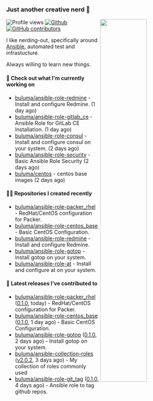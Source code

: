 ### Just another creative nerd 👋


![Profile views](https://gpvc.arturio.dev/buluma) <a href="https://gitstats.me/buluma">
  <img align="right" src="https://github-readme-stats.vercel.app/api?username=buluma&theme=gotham&show_icons=true" width="50%"/>
</a>
[![Github](https://img.shields.io/badge/-buluma-black?style=flat&labelColor=black&logo=github&logoColor=white&include_all_commits=true&count_private=true)](https://gitstats.me/buluma)
[![GitHub contributors](https://img.shields.io/github/contributors/buluma/badges.svg)](https://GitHub.com/buluma/badges/graphs/contributors/)

I like nerding-out, specifically around [Ansible](https://github.com/ansible/ansible), automated test and infrastucture.

Always willing to learn new things.

#### 👷 Check out what I'm currently working on

- [buluma/ansible-role-redmine](https://github.com/buluma/ansible-role-redmine) - Install and configure Redmine. (1 day ago)
- [buluma/ansible-role-gitlab_ce](https://github.com/buluma/ansible-role-gitlab_ce) - Ansible Role for GitLab CE Installation. (1 day ago)
- [buluma/ansible-role-consul](https://github.com/buluma/ansible-role-consul) - Install and configure consul on your system. (2 days ago)
- [buluma/ansible-role-security](https://github.com/buluma/ansible-role-security) - Basic Ansible Role Security (2 days ago)
- [buluma/centos](https://github.com/buluma/centos) - centos base images (2 days ago)

#### 👨‍💻 Repositories I created recently

- [buluma/ansible-role-packer_rhel](https://github.com/buluma/ansible-role-packer_rhel) - RedHat/CentOS configuration for Packer.
- [buluma/ansible-role-centos_base](https://github.com/buluma/ansible-role-centos_base) - Basic CentOS Configuration.
- [buluma/ansible-role-redmine](https://github.com/buluma/ansible-role-redmine) - Install and configure Redmine.
- [buluma/ansible-role-gotop](https://github.com/buluma/ansible-role-gotop) - Install gotop on your system.
- [buluma/ansible-role-at](https://github.com/buluma/ansible-role-at) - Install and configure at on your system.

#### 🚀 Latest releases I've contributed to

- [buluma/ansible-role-packer_rhel](https://github.com/buluma/ansible-role-packer_rhel) ([0.1.0](https://github.com/buluma/ansible-role-packer_rhel/releases/tag/0.1.0), today) - RedHat/CentOS configuration for Packer.
- [buluma/ansible-role-centos_base](https://github.com/buluma/ansible-role-centos_base) ([0.1.0](https://github.com/buluma/ansible-role-centos_base/releases/tag/0.1.0), 1 day ago) - Basic CentOS Configuration.
- [buluma/ansible-role-gotop](https://github.com/buluma/ansible-role-gotop) ([0.1.0](https://github.com/buluma/ansible-role-gotop/releases/tag/0.1.0), 2 days ago) - Install gotop on your system.
- [buluma/ansible-collection-roles](https://github.com/buluma/ansible-collection-roles) ([v2.0.2](https://github.com/buluma/ansible-collection-roles/releases/tag/v2.0.2), 3 days ago) - My collection of roles commonly used
- [buluma/ansible-role-git_tag](https://github.com/buluma/ansible-role-git_tag) ([0.1.0](https://github.com/buluma/ansible-role-git_tag/releases/tag/0.1.0), 4 days ago) - Ansible role to tag github repos.



